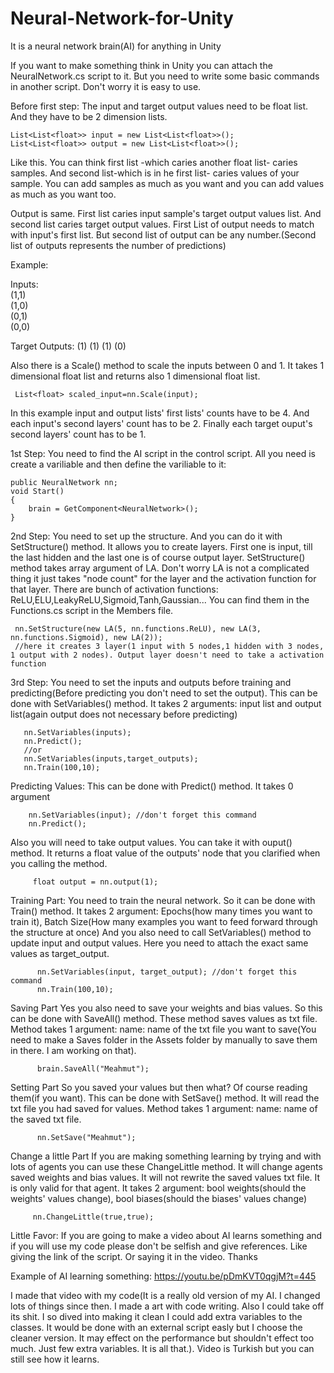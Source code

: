 # Neural-Network-for-Unity
It is a neural network brain(AI) for anything in Unity


If you want to make something think in Unity you can attach the NeuralNetwork.cs script to it. But you need to write some basic commands in another script. Don't worry it is easy to use.

Before first step:
 The input and target output values need to be float list. And they have to be 2 dimension lists.
 
    List<List<float>> input = new List<List<float>>();
    List<List<float>> output = new List<List<float>>();
  Like this. You can think first list -which caries another float list- caries samples. And second list-which is in he first list- caries values of your sample.
 You can add samples as much as you want and you can add values as much as you want too.
  
  Output is same. First list caries input sample's target output values list. And second list caries target output values. First List of output needs to match with
  input's first list. But second list of output can be any number.(Second list of outputs represents the number of predictions)
  
 Example:
 
  Inputs:  
  (1,1)        
  (1,0)      
  (0,1)        
  (0,0)    

  Target Outputs:
  (1)
  (1)
  (1)
  (0)

Also there is a Scale() method to scale the inputs between 0 and 1. It takes 1 dimensional float list and returns also 1 dimensional float list.

     List<float> scaled_input=nn.Scale(input);
  
In this example input and output lists' first lists' counts have to be 4. And each input's second layers' count has to be 2. Finally each target ouput's second layers' count has to be 1.

1st Step:
 You need to find the AI script in the control script.
 All you need is create a variliable and then define the variliable to it:

    public NeuralNetwork nn;
    void Start()
    {
        brain = GetComponent<NeuralNetwork>();  
    }
 2nd Step:
  You need to set up the structure. And you can do it with SetStructure() method. It allows you to create layers. First one is input, till the last hidden and the last one is of course output layer.
  SetStructure() method takes array argument of LA. Don't worry LA is not a complicated thing it just takes "node count" for the layer and the activation function for that layer.
  There are bunch of activation functions: ReLU,ELU,LeakyReLU,Sigmoid,Tanh,Gaussian... You can find them in the Functions.cs script in the Members file.

     nn.SetStructure(new LA(5, nn.functions.ReLU), new LA(3, nn.functions.Sigmoid), new LA(2));
     //here it creates 3 layer(1 input with 5 nodes,1 hidden with 3 nodes, 1 output with 2 nodes). Output layer doesn't need to take a activation function
     
 3rd Step:
  You need to set the inputs and outputs before training and predicting(Before predicting you don't need to set the output). This can be done with SetVariables() method.
  It takes 2 arguments: input list and output list(again output does not necessary before predicting)
 
       nn.SetVariables(inputs);
       nn.Predict();
       //or
       nn.SetVariables(inputs,target_outputs);
       nn.Train(100,10);
       
   
   Predicting Values:
     This can be done with Predict() method. 
     It takes 0 argument
        
        nn.SetVariables(input); //don't forget this command
        nn.Predict();
     
    
 Also you will need to take output values. You can take it with ouput() method. It returns a float value of the outputs' node that you clarified when you calling the method.
 
         float output = nn.output(1);
         
         
 Training Part:
   You need to train the neural network. So it can be done with Train() method.
   It takes 2 argument: Epochs(how many times you want to train it), Batch Size(How many examples you want to feed forward through the structure at once)
   And you also need to call SetVariables() method to update input and output values. Here you need to attach the exact same values as target_output.
   
          nn.SetVariables(input, target_output); //don't forget this command
          nn.Train(100,10);


  Saving Part
    Yes you also need to save your weights and bias values. So this can be done with SaveAll() method. These method saves values as txt file.
    Method takes 1 argument: name: name of the txt file you want to save(You need to make a Saves folder in the Assets folder by manually to save them in there. I am working on that).
         
          brain.SaveAll("Meahmut");
    
  Setting Part
    So you saved your values but then what? Of course reading them(if you want). This can be done with SetSave() method. It will read the txt file you had saved for values.
    Method takes 1 argument: name: name of the saved txt file.
    
          nn.SetSave("Meahmut");
          
    
  Change a little Part
     If you are making something learning by trying and with lots of agents you can use these ChangeLittle method. It will change agents saved weights and bias values. It will not rewrite the saved values txt file. It is only valid for that agent.
     It takes 2 argument: bool weights(should the weights' values change), bool biases(should the biases' values change)

         nn.ChangeLittle(true,true);

Little Favor:
 If you are going to make a video about AI learns something and if you will use my code please don't be selfish and give references. Like giving the link of the script. Or saying it in the video. Thanks 
 
Example of AI learning something:
https://youtu.be/pDmKVT0qgjM?t=445

I made that video with my code(It is a really old version of my AI. I changed lots of things since then. I made a art with code writing. Also I could take off its shit. I so dived into making it clean I could add extra variables to the classes. It would be done with an external script easly but I choose the cleaner version. It may effect on the performance but shouldn't effect too much. Just few extra variables. It is all that.). Video is Turkish but you can still see how it learns.
